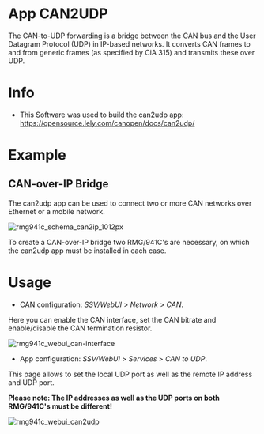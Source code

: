 # App CAN2UDP

The CAN-to-UDP forwarding is a bridge between the CAN bus and the User Datagram Protocol (UDP) in IP-based networks. It converts CAN frames to and from generic frames (as specified by CiA 315) and transmits these over UDP.  

# Info
- This Software was used to build the can2udp app: https://opensource.lely.com/canopen/docs/can2udp/

# Example
## CAN-over-IP Bridge
The can2udp app can be used to connect two or more CAN networks over Ethernet or a mobile network.

![rmg941c_schema_can2ip_1012px](https://user-images.githubusercontent.com/85748650/122586333-d429a600-d05c-11eb-86d8-7dc064e1ab5f.png)

To create a CAN-over-IP bridge two RMG/941C's are necessary, on which the can2udp app must be installed in each case.

# Usage

- CAN configuration: *SSV/WebUI* > *Network* > *CAN*.

Here you can enable the CAN interface, set the CAN bitrate and enable/disable the CAN termination resistor.

![rmg941c_webui_can-interface](https://user-images.githubusercontent.com/85748650/122253038-1bccf800-cecc-11eb-8ff1-5b0badc3b715.PNG)

- App configuration: *SSV/WebUI* > *Services* > *CAN to UDP*.

This page allows to set the local UDP port as well as the remote IP address and UDP port.

**Please note: The IP addresses as well as the UDP ports on both RMG/941C's must be different!**

![rmg941c_webui_can2udp](https://user-images.githubusercontent.com/85748650/122250012-99dbcf80-cec9-11eb-90c9-18190093ebc4.PNG)
